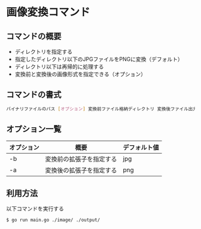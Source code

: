 # 画像変換コマンド

## コマンドの概要

- ディレクトリを指定する
- 指定したディレクトリ以下のJPGファイルをPNGに変換（デフォルト）
- ディレクトリ以下は再帰的に処理する
- 変換前と変換後の画像形式を指定できる（オプション）

## コマンドの書式

```bash
バイナリファイルのパス [オプション] 変換前ファイル格納ディレクトリ 変換後ファイル出力ディレクトリ
```

## オプション一覧

| オプション | 概要                     | デフォルト値 | 
| ---------- | ------------------------ | ------------ | 
| -b         | 変換前の拡張子を指定する | jpg         | 
| -a         | 変換後の拡張子を指定する | png          | 

## 利用方法

以下コマンドを実行する

```bash
$ go run main.go ./image/ ./output/
```